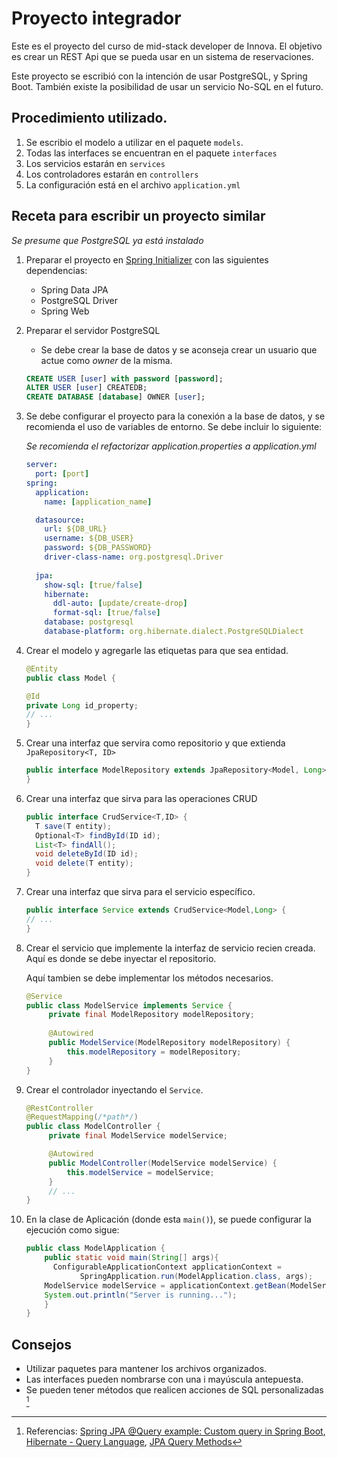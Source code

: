 # Proyecto integrador
Este es el proyecto del curso de mid-stack developer de Innova. El objetivo es crear un REST Api que se pueda usar en un
sistema de reservaciones.

Este proyecto se escribió con la intención de usar PostgreSQL, y Spring Boot. También existe la posibilidad de usar un 
servicio No-SQL en el futuro.

## Procedimiento utilizado.
1. Se escribio el modelo a utilizar en el paquete `models`.
2. Todas las interfaces se encuentran en el paquete `interfaces`
3. Los servicios estarán en `services`
4. Los controladores estarán en `controllers`
5. La configuración está en el archivo `application.yml`

## Receta para escribir un proyecto similar
_Se presume que PostgreSQL ya está instalado_
1. Preparar el proyecto en [Spring Initializer](https://start.spring.io/) con las siguientes dependencias:
   * Spring Data JPA
   * PostgreSQL Driver
   * Spring Web
2. Preparar el servidor PostgreSQL
   * Se debe crear la base de datos y se aconseja crear un usuario que actue como _owner_ de la misma.
  
   ```sql
   CREATE USER [user] with password [password]; 
   ALTER USER [user] CREATEDB;
   CREATE DATABASE [database] OWNER [user];
   ```
3. Se debe configurar el proyecto para la conexión a la base de datos, y se recomienda el uso de variables de entorno. Se debe incluir lo siguiente:

   _Se recomienda el refactorizar application.properties a application.yml_
   ```yaml
   server:
     port: [port]
   spring:
     application:
       name: [application_name]
   
     datasource:
       url: ${DB_URL}
       username: ${DB_USER}
       password: ${DB_PASSWORD}
       driver-class-name: org.postgresql.Driver
     
     jpa:
       show-sql: [true/false]
       hibernate:
         ddl-auto: [update/create-drop]
         format-sql: [true/false]
       database: postgresql
       database-platform: org.hibernate.dialect.PostgreSQLDialect
   ```
   
4. Crear el modelo y agregarle las etiquetas para que sea entidad.
   ```java
   @Entity
   public class Model {
   
   @Id
   private Long id_property;
   // ...
   }
   ```
   
5. Crear una interfaz que servira como repositorio y que extienda `JpaRepository<T, ID>`
   ```java
   public interface ModelRepository extends JpaRepository<Model, Long> {
   }
   ```
   
6. Crear una interfaz que sirva para las operaciones CRUD
   ```java
   public interface CrudService<T,ID> {
     T save(T entity);
     Optional<T> findById(ID id);
     List<T> findAll();
     void deleteById(ID id);
     void delete(T entity);
   }
   ```
   
7. Crear una interfaz que sirva para el servicio específico.
   ```java
   public interface Service extends CrudService<Model,Long> {
   // ...
   }
   ```
   
8. Crear el servicio que implemente la interfaz de servicio recien creada. Aquí es donde se debe inyectar el repositorio.

   Aquí tambien se debe implementar los métodos necesarios.
   ```java
   @Service
   public class ModelService implements Service { 
        private final ModelRepository modelRepository;
       
        @Autowired
        public ModelService(ModelRepository modelRepository) {
            this.modelRepository = modelRepository;
        }    
   }
   ```

9. Crear el controlador inyectando el `Service`.
   ```java
   @RestController
   @RequestMapping(/*path*/)
   public class ModelController {
        private final ModelService modelService;
   
        @Autowired
        public ModelController(ModelService modelService) {
            this.modelService = modelService;
        }
        // ...    
   }
   ```
   
10. En la clase de Aplicación (donde esta `main()`), se puede configurar la ejecución como sigue:
    ```java
    public class ModelApplication {
        public static void main(String[] args){
          ConfigurableApplicationContext applicationContext =
				SpringApplication.run(ModelApplication.class, args);
		ModelService modelService = applicationContext.getBean(ModelService.class);
		System.out.println("Server is running...");
        }
    } 
    ```
## Consejos
* Utilizar paquetes para mantener los archivos organizados.
* Las interfaces pueden nombrarse con una i mayúscula antepuesta.
* Se pueden tener métodos que realicen acciones de SQL personalizadas [^referencias]

[^referencias]: Referencias: 
  [Spring JPA @Query example: Custom query in Spring Boot](https://www.bezkoder.com/spring-jpa-query/),
    [Hibernate - Query Language](https://www.tutorialspoint.com/hibernate/hibernate_query_language.htm),
      [JPA Query Methods](https://docs.spring.io/spring-data/jpa/reference/jpa/query-methods.html)